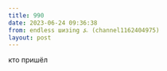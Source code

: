 ```yaml
---
title: 990
date: 2023-06-24 09:36:38
from: endless шизing ⍼ (channel1162404975)
layout: post
---
```


кто пришёл
